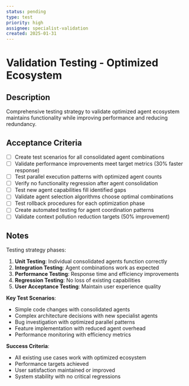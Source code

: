 ```yaml
---
status: pending
type: test
priority: high
assignee: specialist-validation
created: 2025-01-31
---
```


# Validation Testing - Optimized Ecosystem

## Description
Comprehensive testing strategy to validate optimized agent ecosystem maintains functionality while improving performance and reducing redundancy.

## Acceptance Criteria
- [ ] Create test scenarios for all consolidated agent combinations
- [ ] Validate performance improvements meet target metrics (30% faster response)
- [ ] Test parallel execution patterns with optimized agent counts
- [ ] Verify no functionality regression after agent consolidation
- [ ] Test new agent capabilities fill identified gaps
- [ ] Validate agent selection algorithms choose optimal combinations
- [ ] Test rollback procedures for each optimization phase
- [ ] Create automated testing for agent coordination patterns
- [ ] Validate context pollution reduction targets (50% improvement)

## Notes
Testing strategy phases:
1. **Unit Testing**: Individual consolidated agents function correctly
2. **Integration Testing**: Agent combinations work as expected
3. **Performance Testing**: Response time and efficiency improvements
4. **Regression Testing**: No loss of existing capabilities
5. **User Acceptance Testing**: Maintain user experience quality

**Key Test Scenarios**:
- Simple code changes with consolidated agents
- Complex architecture decisions with new specialist agents
- Bug investigation with optimized parallel patterns
- Feature implementation with reduced agent overhead
- Performance monitoring with efficiency metrics

**Success Criteria**:
- All existing use cases work with optimized ecosystem
- Performance targets achieved
- User satisfaction maintained or improved
- System stability with no critical regressions